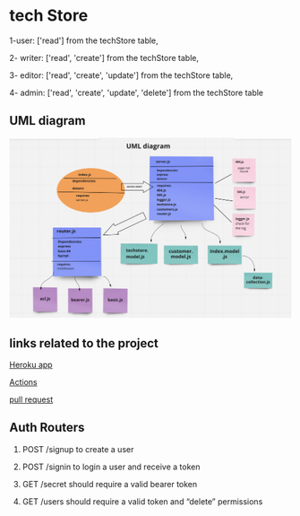 # tech Store

1-user: ['read'] from the techStore table,

2- writer: ['read', 'create'] from the techStore table,

3- editor: ['read', 'create', 'update'] from the techStore table,

4- admin: ['read', 'create', 'update', 'delete'] from the techStore table


## UML diagram

![UML diagram](./assets/lab9.png)

## links related to the project

[Heroku app](https://command-line-project.herokuapp.com/)

[Actions](https://github.com/backend-bestteam/command-line-project/actions)

[pull request](https://github.com/backend-bestteam/command-line-project/pull/3)

## Auth Routers

1. POST /signup to create a user

2. POST /signin to login a user and receive a token

3. GET /secret should require a valid bearer token

4. GET /users should require a valid token and “delete” permissions



